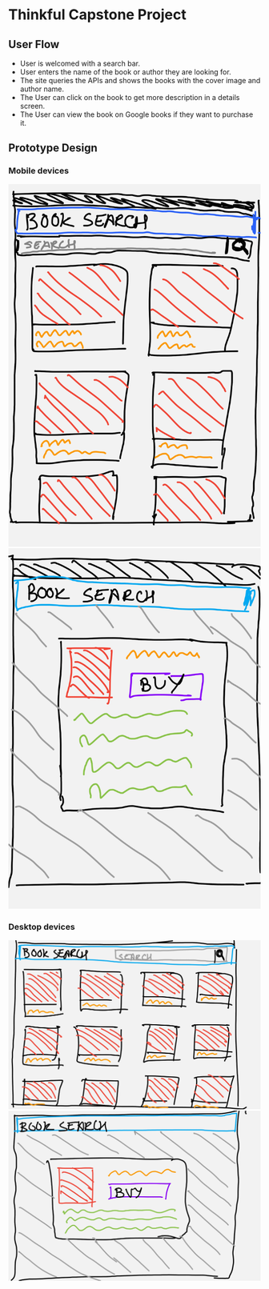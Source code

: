 # Thinkful Capstone Project
## User Flow
* User is welcomed with a search bar.
* User enters the name of the book or author they are looking for.
* The site queries the APIs and shows the books with the cover image and author name.
* The User can click on the book to get more description in a details screen.
* The User can view the book on Google books if they want to purchase it.
## Prototype Design
### Mobile devices
![Main Page](design_images/mobile_layout_main_page.jpg "Main Page")
![Detail Page](design_images/mobile_layout_detail_page.jpg "Detail Page")
### Desktop devices
![Main Page](design_images/desktop_layout_main_page.jpg "Main Page")
![Detail Page](design_images/desktop_layout_detail_page.jpg "Detail Page")